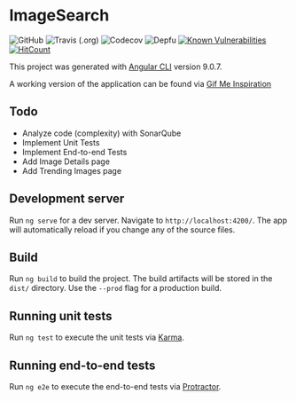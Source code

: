 # ImageSearch

![GitHub](https://img.shields.io/github/license/mcvanhassel/image-search)
![Travis (.org)](https://img.shields.io/travis/mcvanhassel/image-search)
![Codecov](https://img.shields.io/codecov/c/github/mcvanhassel/image-search)
![Depfu](https://img.shields.io/depfu/mcvanhassel/image-search)
[![Known Vulnerabilities](https://snyk.io/test/github/mcvanhassel/image-search/badge.svg?targetFile=package.json)](https://snyk.io/test/github/mcvanhassel/image-search?targetFile=package.json)
[![HitCount](http://hits.dwyl.com/mcvanhassel/image-search/image-search.svg)](http://hits.dwyl.com/mcvanhassel/image-search/image-search)

This project was generated with [Angular CLI](https://github.com/angular/angular-cli) version 9.0.7.

A working version of the application can be found via [Gif Me Inspiration](https://gif-me-inspiration.web.app/)

## Todo

- Analyze code (complexity) with SonarQube
- Implement Unit Tests
- Implement End-to-end Tests
- Add Image Details page
- Add Trending Images page

## Development server

Run `ng serve` for a dev server. Navigate to `http://localhost:4200/`. The app will automatically reload if you change any of the source files.

## Build

Run `ng build` to build the project. The build artifacts will be stored in the `dist/` directory. Use the `--prod` flag for a production build.

## Running unit tests

Run `ng test` to execute the unit tests via [Karma](https://karma-runner.github.io).

## Running end-to-end tests

Run `ng e2e` to execute the end-to-end tests via [Protractor](http://www.protractortest.org/).

